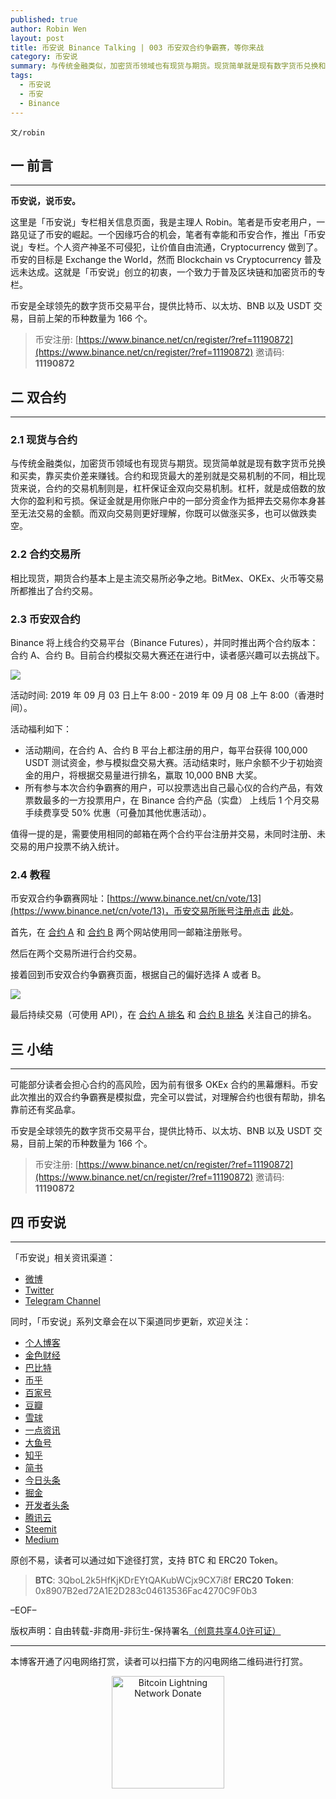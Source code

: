 ```yaml
---
published: true
author: Robin Wen
layout: post
title: 币安说 Binance Talking | 003 币安双合约争霸赛，等你来战
category: 币安说
summary: 与传统金融类似，加密货币领域也有现货与期货。现货简单就是现有数字货币兑换和买卖，靠买卖价差来赚钱。合约和现货最大的差别就是交易机制的不同，相比现货来说，合约的交易机制则是，杠杆保证金双向交易机制。杠杆，就是成倍数的放大你的盈利和亏损。保证金就是用你账户中的一部分资金作为抵押去交易你本身甚至无法交易的金额。而双向交易则更好理解，你既可以做涨买多，也可以做跌卖空。可能部分读者会担心合约的高风险，因为前有很多 OKEx 合约的黑幕爆料。币安此次推出的双合约争霸赛是模拟盘，完全可以尝试，对理解合约也很有帮助，排名靠前还有奖品拿。
tags:
  - 币安说
  - 币安
  - Binance
---
```


`文/robin`

## 一 前言
***

**币安说，说币安。**

这里是「币安说」专栏相关信息页面，我是主理人 Robin。笔者是币安老用户，一路见证了币安的崛起。一个因缘巧合的机会，笔者有幸能和币安合作，推出「币安说」专栏。个人资产神圣不可侵犯，让价值自由流通，Cryptocurrency 做到了。币安的目标是 Exchange the World，然而 Blockchain vs Cryptocurrency 普及远未达成。这就是「币安说」创立的初衷，一个致力于普及区块链和加密货币的专栏。

币安是全球领先的数字货币交易平台，提供比特币、以太坊、BNB 以及 USDT 交易，目前上架的币种数量为 166 个。

> 币安注册: [https://www.binance.net/cn/register/?ref=11190872](https://www.binance.net/cn/register/?ref=11190872)
> 邀请码: **11190872**

## 二 双合约
***

### 2.1 现货与合约

与传统金融类似，加密货币领域也有现货与期货。现货简单就是现有数字货币兑换和买卖，靠买卖价差来赚钱。合约和现货最大的差别就是交易机制的不同，相比现货来说，合约的交易机制则是，杠杆保证金双向交易机制。杠杆，就是成倍数的放大你的盈利和亏损。保证金就是用你账户中的一部分资金作为抵押去交易你本身甚至无法交易的金额。而双向交易则更好理解，你既可以做涨买多，也可以做跌卖空。

### 2.2 合约交易所

相比现货，期货合约基本上是主流交易所必争之地。BitMex、OKEx、火币等交易所都推出了合约交易。

### 2.3 币安双合约

Binance 将上线合约交易平台（Binance Futures），并同时推出两个合约版本：合约 A、合约 B。目前合约模拟交易大赛还在进行中，读者感兴趣可以去挑战下。

![](https://cdn.dbarobin.com/binance/003/003-binance-contract-banner.png)

活动时间: 2019 年 09 月 03 日上午 8:00 - 2019 年 09 月 08 上午 8:00（香港时间）。

活动福利如下：

* 活动期间，在合约 A、合约 B 平台上都注册的用户，每平台获得 100,000 USDT 测试资金，参与模拟盘交易大赛。活动结束时，账户余额不少于初始资金的用户，将根据交易量进行排名，赢取 10,000 BNB 大奖。
* 所有参与本次合约争霸赛的用户，可以投票选出自己最心仪的合约产品，有效票数最多的一方投票用户，在 Binance 合约产品（实盘） 上线后 1 个月交易手续费享受 50% 优惠（可叠加其他优惠活动）。

值得一提的是，需要使用相同的邮箱在两个合约平台注册并交易，未同时注册、未交易的用户投票不纳入统计。

### 2.4 教程

币安双合约争霸赛网址：[https://www.binance.net/cn/vote/13](https://www.binance.net/cn/vote/13)，币安交易所账号注册点击 [此处](https://www.binance.net/cn/register/?ref=11190872)。

首先，在 [合约 A](https://testnet.binancefuture.com/cn/futures/BTCUSDT) 和 [合约 B](https://testnet.jexzh.com) 两个网站使用同一邮箱注册账号。

然后在两个交易所进行合约交易。

接着回到币安双合约争霸赛页面，根据自己的偏好选择 A 或者 B。

![](https://cdn.dbarobin.com/binance/003/003-binance-contract-01.png)

最后持续交易（可使用 API），在 [合约 A 排名](https://testnet.binancefuture.com/en/activity) 和 [合约 B 排名](https://testnet.jex.com/cn/futures_market_1) 关注自己的排名。

## 三 小结
***

可能部分读者会担心合约的高风险，因为前有很多 OKEx 合约的黑幕爆料。币安此次推出的双合约争霸赛是模拟盘，完全可以尝试，对理解合约也很有帮助，排名靠前还有奖品拿。

币安是全球领先的数字货币交易平台，提供比特币、以太坊、BNB 以及 USDT 交易，目前上架的币种数量为 166 个。

> 币安注册: [https://www.binance.net/cn/register/?ref=11190872](https://www.binance.net/cn/register/?ref=11190872)
> 邀请码: **11190872**

## 四 币安说
***

「币安说」相关资讯渠道：

* [微博](https://weibo.com/rwio)
* [Twitter](https://twitter.com/vrwio)
* [Telegram Channel](https://t.me/BinanceTalking)

同时，「币安说」系列文章会在以下渠道同步更新，欢迎关注：

* [个人博客](https://dbarobin.com)
* [金色财经](https://www.jinse.com/member/29374)
* [巴比特](https://www.8btc.com/user/199009)
* [币乎](https://bihu.com/people/22207)
* [百家号](http://baijiahao.baidu.com/u?app_id=1642481132762660)
* [豆瓣](https://www.douban.com/people/robinwan/notes)
* [雪球](https://xueqiu.com/u/binance)
* [一点资讯](https://www.yidianzixun.com)
* [大鱼号](https://mp.dayu.com)
* [知乎](https://www.zhihu.com/people/wentasy)
* [简书](https://www.jianshu.com/c/65dfa1ee8b6a)
* [今日头条](https://www.toutiao.com/c/user/101084147997/)
* [掘金](https://juejin.im/user/5673ccae60b2260ee435f89a/posts)
* [开发者头条](https://toutiao.io/subjects/15354)
* [腾讯云](https://cloud.tencent.com/developer/column/2082)
* [Steemit](https://steemit.com/@robinwen)
* [Medium](https://medium.com/@robinwan)

原创不易，读者可以通过如下途径打赏，支持 BTC 和 ERC20 Token。

> **BTC**: 3QboL2k5HfKjKDrEYtQAKubWCjx9CX7i8f
> **ERC20 Token**: 0x8907B2ed72A1E2D283c04613536Fac4270C9F0b3

–EOF–

版权声明：自由转载-非商用-非衍生-保持署名<a href="http://creativecommons.org/licenses/by-nc-nd/4.0/deed.zh" target="_blank">（创意共享4.0许可证）</a>

***

本博客开通了闪电网络打赏，读者可以扫描下方的闪电网络二维码进行打赏。

<center><img title="Bitcoin Lightning Network Donate" width="180" height="180" src="https://lnd.hoo.com/api/generate?openid=TruSwjrK2q57V484Tf0u&isimg=1" alt="Bitcoin Lightning Network Donate"/></center>